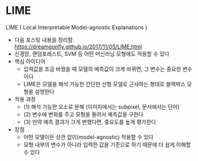 # LIME

LIME ( Local Interpretable Model-agnostic Explanations )

* 다음 포스팅 내용을 정리함. <https://dreamgonfly.github.io/2017/11/05/LIME.html>
* 신경망, 랜덤포레스트, SVM 등 어떤 머신러닝 모형에도 적용할 수 있다
* 핵심 아이디어
    * 입력값을 조금 바꿨을 때 모델의 예측값이 크게 바뀌면, 그 변수는 중요한 변수이다
    * LIME은 모델을 해석 가능한 간단한 선형 모델로 근사하는 형태로 블랙박스 모형을 설명한다
* 적용 과정
    * (1) 해석 가능한 요소로 분해 (이미지에서는 subpixel, 문서에서는 단어)
    * (2) 변수에 변화를 주고 모형을 돌려서 예측값을 구한다
    * (3) 만약 예측 결과가 크게 변했다면, 중요도를 높게 평가한다
* 장점
    * 어떤 모델이든 상관 없이(model-agnostic) 적용할 수 있다
    * 모형 내부의 변수가 아니라 입력한 값을 기준으로 하기 때문에 더 쉽게 이해할 수 있다
